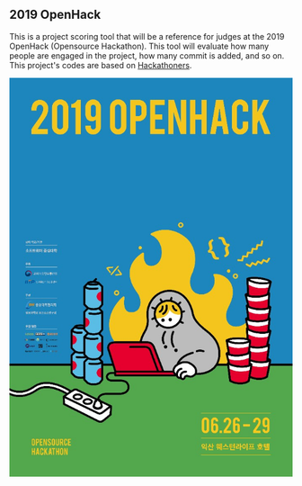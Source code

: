 ## 2019 OpenHack

This is a project scoring tool that will be a reference for judges at the 2019 OpenHack (Opensource Hackathon). This tool will evaluate how many people are engaged in the project, how many commit is added, and so on. This project's codes are based on [Hackathoners](https://github.com/harrydrippin/hackathoners).

![2019openhack](https://github.com/codingsoo/openhack2019/blob/master/openhack_image.jpg)
